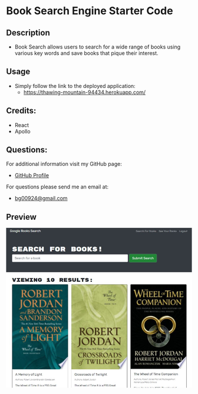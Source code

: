 # Book Search Engine Starter Code

## Description

* Book Search allows users to search for a wide range of books using various key words and save books that pique their interest.

## Usage

* Simply follow the link to the deployed application:
    * https://thawing-mountain-94434.herokuapp.com/

## Credits:

* React
* Apollo

## Questions:
  
For additional information visit my GitHub page:
* [GitHub Profile](https://github.com/bg00924)

For questions please send me an email at:
* bg00924@gmail.com

## Preview

![Overview of Book Search](./src/assets/example-book-search.JPG)